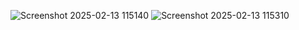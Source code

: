 ![Screenshot 2025-02-13 115140](https://github.com/user-attachments/assets/0598e44d-8e8d-4807-9017-ca5cc6cbeb48)
![Screenshot 2025-02-13 115310](https://github.com/user-attachments/assets/59921d62-317f-41a9-bcbc-0b0e7b341826)
